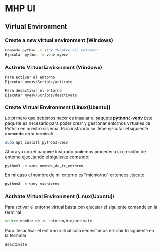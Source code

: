 # MHP UI

## Virtual Environment

### Create a new virtual environment (Windows)

```bash
Comando python -m venv "Nombre del entorno"
Ejecutar python -m venv myenv
```

### Activate Virtual Environment (Windows)

```bash
Para activar el entorno
Ejecutar myenv/Scripts/activate

Para desactivar el entorno
Ejecutar myenv/Scripts/deactivate
```

### Create Virtual Environment (Linux(Ubuntu))

Lo primero que debemos hacer es instalar el paquete **python3-venv** Este paquete
es necesario para poder crear y gestionar entornos virtuales de Python en nuestro
sistema. Para instalarlo se debe ejecutar el siguiente comando en la terminal:

```bash
sudo apt install python3-venv
```

Ahora ya con el paquete instalado podemos proceder a la creación del entorno
ejecutando el siguiente comando:

```bash
python3 -m venv nombre_de_tu_entorno
```

En mi caso el nombre de mi entorno es "mientorno" entonces ejecuto

```bash
python3 -m venv mientorno
```

### Activate Virtual Environment (Linux(Ubuntu))

Para activar el entorno virtual basta con ejecutar el siguiente comando en la terminal

```bash
source nombre_de_tu_entorno/bin/activate
```

Para desactivar el entorno virtual sólo necesitamos escribir lo siguiente en la terminal

```bash
deactivate
```

